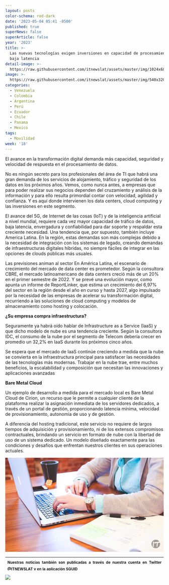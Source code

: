 ```yaml
---
layout: posts
color-schema: red-dark
date: '2023-05-04 05:41 -0500'
published: true
superNews: false
superArticle: false
year: '2023'
title: >-
  Las nuevas tecnologías exigen inversiones en capacidad de procesamiento con
  baja latencia
detail-image: >-
  https://raw.githubusercontent.com/itnewslat/assets/master/img/1024x680/laptop-y-cuaderno-g.jpg
image: >-
  https://raw.githubusercontent.com/itnewslat/assets/master/img/540x320/laptop-y-cuaderno-p.jpg
categories:
  - Venezuela
  - Colombia
  - Argentina
  - Perú
  - Ecuador
  - Chile
  - Panama
  - Mexico
tags:
  - Movilidad
week: '18'
---
```

El avance en la transformación digital demanda más capacidad, seguridad y velocidad de respuesta en el procesamiento de datos.

No es ningún secreto para los profesionales del área de TI que habrá una gran demanda de los servicios de alojamiento, tráfico y seguridad de los datos en los próximos años. Vemos, como nunca antes, a empresas que para poder realizar sus negocios dependen del cruzamiento y análisis de la información y para ello resulta primordial contar con velocidad, agilidad y confianza. Y es aquí donde intervienen los data centers, cloud computing y las inversiones en este segmento.

El avance del 5G, de Internet de las cosas (IoT) y de la inteligencia artificial a nivel mundial, requiere cada vez mayor capacidad de tráfico de datos, baja latencia, envergadura y confiabilidad para dar soporte y respaldar esta creciente necesidad. Una tendencia que, por supuesto, también incluye America Latina. En la región, estas demandas son más complejas debido a la necesidad de integración con los sistemas de legado, creando demandas de infraestructuras digitales híbridas, no siempre fáciles de integrar en las opciones de clouds públicas más usuales.

Las previsiones animan al sector
En América Latina, el escenario de crecimiento del mercado de data center es prometedor. Según la consultora CBRE, el mercado latinoamericano de data centers creció más de un 20% en el primer semestre de 2022. Y se prevé una evolución mayor, como apunta un informe de ReportLinker, que estima un crecimiento del 6,97% del sector en la región desde el año en curso y hasta 2027, algo impulsado por la necesidad de las empresas de acelerar su transformación digital, recurriendo a las soluciones de cloud computing y modelos de almacenamiento como hosting y colocación.

**¿Su empresa compra infraestructura?**

Seguramente ya habrá oído hablar de Infrastructure as a Service (IaaS) y que dicho modelo de nube es una tendencia creciente. Según la consultora IDC, el consumo de la nube por el segmento de Telecom debería crecer en promedio un 32,2% en IaaS durante los próximos cinco años. 

Se espera que el mercado de IaaS continúe creciendo a medida que la nube se convierta en la infraestructura principal para satisfacer las necesidades de las tecnologías más modernas. Trabajar en la nube trae, entre muchos beneficios, la escalabilidad y composición que necesitan las innovaciones y aplicaciones avanzadas

**Bare Metal Cloud**

Un ejemplo de desarrollo a medida para el mercado local es Bare Metal Cloud de Cirion, un recurso que le permite a cualquier cliente de la plataforma realizar la asignación inmediata de los servidores dedicados, a través de un portal de gestión, proporcionando latencia mínima, velocidad de provisionamiento, autonomía de uso y de gestión.

A diferencia del hosting tradicional, este servicio no requiere de largos tiempos de adquisición y provisionamiento, ni de los extensos compromisos contractuales, brindando un servicio en formato de nube con la libertad de uso de un sistema dedicado. Un modelo diseñado exactamente para las condiciones y desafíos que enfrentan nuestros clientes en sus operaciones actuales.


![](https://raw.githubusercontent.com/itnewslat/assets/master/img/540x320/laptop-y-cuaderno-p.jpg)

<table style="height: 42px;" width="569">
<tbody>
<tr>
<td style="text-align: justify;"><sub><strong>Nuestras noticias también son publicadas a través de nuestra cuenta en Twitter <a href="https://twitter.com/itnewslat?lang=es">@ITNEWSLAT</a> y en la aplicación <a href="https://squidapp.co/en/">SQUID</a></strong></sub></td>
</tr>
</tbody>
</table>
<img src="https://tracker.metricool.com/c3po.jpg?hash=56f88a41e39ab42c063cc51676587a04"/>